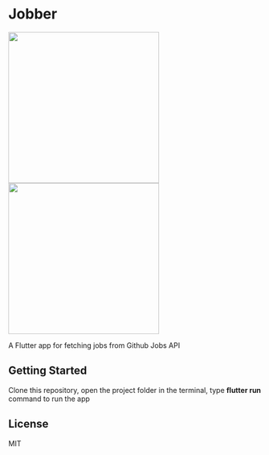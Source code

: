 # Jobber

<img src="https://user-images.githubusercontent.com/25284536/88407502-71497380-cde7-11ea-99c5-7ef8e3428e43.jpg" width="300"> <img src="https://user-images.githubusercontent.com/25284536/88407511-74dcfa80-cde7-11ea-9af6-003d7b4f9a11.jpg" width="300">

A Flutter app for fetching jobs from Github Jobs API

## Getting Started

Clone this repository, open the project folder in the terminal, type **flutter run** command to run the app

## License
MIT